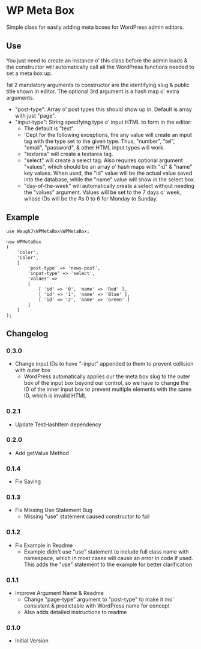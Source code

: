 WP Meta Box
=========================

Simple class for easily adding meta boxes for WordPress admin editors.

## Use

You just need to create an instance o' this class before the admin loads & the constructor will automatically call all the WordPress functions needed to set a meta box up.

1st 2 mandatory arguments to constructor are the identifying slug & public title shown in editor. The optional 3rd argument is a hash map o' extra arguments.

* "post-type": Array o' post types this should show up in. Default is array with just "page".
* "input-type": String specifying type o' input HTML to form in the editor:
	* The default is "text".
	* 'Cept for the following exceptions, the any value will create an input tag with the type set to the given type. Thus, "number", "tel", "email", "password", & other HTML input types will work.
	* "textarea" will create a textarea tag.
	* "select" will create a select tag. Also requires optional argument "values", which should be an array o' hash maps with "id" & "name" key values. When used, the "id" value will be the actual value saved into the database, while the "name" value will show in the select box.
	* "day-of-the-week" will automatically create a select without needing the "values" argument. Values will be set to the 7 days o' week, whose IDs will be the #s 0 to 6 for Monday to Sunday.

## Example

	use WaughJ\WPMetaBox\WPMetaBox;

	new WPMetaBox
	(
		'color',
		'Color',
		[
			'post-type' => 'news-post',
			'input-type' => 'select',
			'values' =>
			[
				[ 'id' => '0', 'name' => 'Red' ],
				[ 'id' => '1', 'name' => 'Blue' ],
				[ 'id' => '2', 'name' => 'Green' ]
			]
		]
	);

## Changelog

### 0.3.0
* Change input IDs to have “-input” appended to them to prevent collision with outer box
	* WordPress automatically applies our the meta box slug to the outer box of the input box beyond our control, so we have to change the ID of the inner input box to prevent multiple elements with the same ID, which is invalid HTML

### 0.2.1
* Update TestHashItem dependency

### 0.2.0
* Add getValue Method

### 0.1.4
* Fix Saving

### 0.1.3
* Fix Missing Use Statement Bug
	* Missing "use" statement caused constructor to fail

### 0.1.2
* Fix Example in Readme
	* Example didn't use "use" statement to include full class name with namespace, which in most cases will cause an error in code if used. This adds the "use" statement to the example for better clarification

### 0.1.1
* Improve Argument Name & Readme
	* Change "page-type" argument to "post-type" to make it mo' consistent & predictable with WordPress name for concept
	* Also adds detailed instructions to readme

### 0.1.0
* Initial Version
